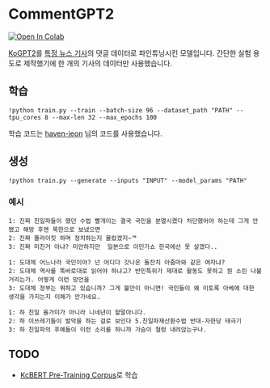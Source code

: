 # CommentGPT2
[![Open In Colab](https://colab.research.google.com/assets/colab-badge.svg)](https://colab.research.google.com/drive/1YGfubih3VCV_V1GbJPraL4j_As2TMREj?usp=sharing)

[KoGPT2](https://github.com/SKT-AI/KoGPT2)를 [특정 뉴스 기사](https://news.v.daum.net/v/20190314112104189)의 댓글 데이터로 파인튜닝시킨 모델입니다. 간단한 실험 용도로 제작했기에 한 개의 기사의 데이터만 사용했습니다.

## 학습
```
!python train.py --train --batch-size 96 --dataset_path "PATH" --tpu_cores 8 --max-len 32 --max_epochs 100
```
학습 코드는 [haven-jeon](https://github.com/haven-jeon/KoGPT2-chatbot) 님의 코드를 사용했습니다.

## 생성
```
!python train.py --generate --inputs "INPUT" --model_params "PATH"
```

### 예시
```
1: 진짜 친일파들이 했던 수법 빨개이는 결국 국민을 분열시켰다 처단했어야 하는데 그게 안됐고 해방 후엔 북한으로 보냈으면
2: 진짜 똘라이짓 하며 정치하는지 몰랐겠지~ᄏ
3: 진짜 미친거 아냐? 미안하지만  일본으로 이민가쇼 한국에선 못 살겠다..
```
```
1: 도대체 어느나라 국민이야? 넌 어디다 갓나온 돌잔치 아줌마와 같은 여자냐?
2: 도대체 역사를 똑바로대로 읽어야 하냐고? 반민특위가 제대로 활동도 못하고 뭔 소린 나불거리는가. 어떻게 이런 망언을
3: 도대체 정부는 뭐하고 있습니까? 그게 불만이 아니면! 국민들이 왜 이토록 아베에 대한 생각을 가지는지 이해가 안가네요.
```
```
1: 하 친일 올가미가 아니라 니네년이 할말아니다.
2: 하 이쓰레기들이 발악을 하는 걸로 보인다 5.친일파재산환수법 반대-자한당 태극기
3: 하 친일파의 후예들이 이런 소리를 하니까 가슴이 철렁 내려앉는구나.
```

## TODO
* [KcBERT Pre-Training Corpus](https://www.kaggle.com/junbumlee/kcbert-pretraining-corpus-korean-news-comments)로 학습
